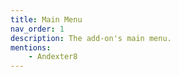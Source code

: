 ```yaml
---
title: Main Menu
nav_order: 1
description: The add-on's main menu.
mentions:
    - Andexter8
---
```


<template-Stub />
